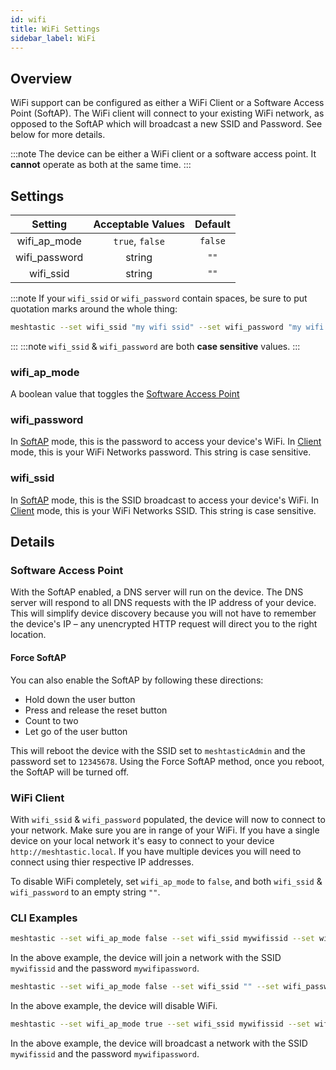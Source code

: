 ```yaml
---
id: wifi
title: WiFi Settings
sidebar_label: WiFi
---
```


## Overview

WiFi support can be configured as either a WiFi Client or a Software Access Point (SoftAP). The WiFi client will connect to your existing WiFi network, as opposed to the SoftAP which will broadcast a new SSID and Password. See below for more details.

:::note
The device can be either a WiFi client or a software access point. It **cannot** operate as both at the same time.
:::

## Settings

| Setting | Acceptable Values | Default |
| :-----: | :---------------: | :-----: |
| wifi_ap_mode | `true`, `false` | `false` |
| wifi_password | string | `""` |
| wifi_ssid | string | `""` |

:::note
If your `wifi_ssid` or `wifi_password` contain spaces, be sure to put quotation marks around the whole thing:
```bash title="Example with spaces"
meshtastic --set wifi_ssid "my wifi ssid" --set wifi_password "my wifi password"
```
:::
:::note
`wifi_ssid` & `wifi_password` are both **case sensitive** values.
:::

### wifi_ap_mode

A boolean value that toggles the [Software Access Point](#software-access-point)

### wifi_password

In [SoftAP](#software-access-point) mode, this is the password to access your device's WiFi. In [Client](#wifi-client) mode, this is your WiFi Networks password. This string is case sensitive.

### wifi_ssid

In [SoftAP](#software-access-point) mode, this is the SSID broadcast to access your device's WiFi. In [Client](#wifi-client) mode, this is your WiFi Networks SSID. This string is case sensitive.

## Details

### Software Access Point

With the SoftAP enabled, a DNS server will run on the device. The DNS server will respond to all DNS requests with the IP address of your device. This will simplify device discovery because you will not have to remember the device's IP – any unencrypted HTTP request will direct you to the right location.

#### Force SoftAP

You can also enable the SoftAP by following these directions:

* Hold down the user button
* Press and release the reset button
* Count to two
* Let go of the user button

This will reboot the device with the SSID set to `meshtasticAdmin` and the password set to `12345678`. Using the Force SoftAP method, once you reboot, the SoftAP will be turned off.

### WiFi Client

With `wifi_ssid` & `wifi_password` populated, the device will now to connect to your network. Make sure you are in range of your WiFi. If you have a single device on your local network it's easy to connect to your device `http://meshtastic.local`. If you have multiple devices you will need to connect using thier respective IP addresses.

To disable WiFi completely, set `wifi_ap_mode` to `false`, and both `wifi_ssid` & `wifi_password` to an empty string `""`.

### CLI Examples
```bash title="Example - Enabling WiFi"
meshtastic --set wifi_ap_mode false --set wifi_ssid mywifissid --set wifi_password mywifipassword
```

In the above example, the device will join a network with the SSID `mywifissid` and the password `mywifipassword`.

```bash title="Example - Disabling WiFi"
meshtastic --set wifi_ap_mode false --set wifi_ssid "" --set wifi_password ""
```
In the above example, the device will disable WiFi.

```bash title="Software Access Point Example"
meshtastic --set wifi_ap_mode true --set wifi_ssid mywifissid --set wifi_password mywifipassword
```

In the above example, the device will broadcast a network with the SSID `mywifissid` and the password `mywifipassword`.
